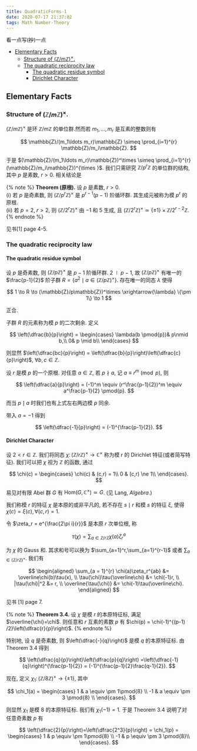 ```yaml
---
title: QuadraticForms-1
date: 2020-07-17 21:37:02
tags: Math Number-Theory
---
```


$\newcommand{\bbZ}{\mathbb{Z}}$

看一点写(~~抄~~)一点


<!-- vim-markdown-toc GFM -->

* [Elementary Facts](#elementary-facts)
    * [Structure of $(\mathbb{Z}/m\mathbb{Z})^{\times}$.](#structure-of-mathbbzmmathbbztimes)
    * [The quadratic reciprocity law](#the-quadratic-reciprocity-law)
        * [The quadratic residue symbol](#the-quadratic-residue-symbol)
        * [Dirichlet Character](#dirichlet-character)

<!-- vim-markdown-toc -->

<!--more-->

## Elementary Facts

### Structure of $(\mathbb{Z}/m\mathbb{Z})^{\times}$.

$(\mathbb{Z}/m\mathbb{Z})^\times$ 是环 $\mathbb{Z}/m\mathbb{Z}$ 的单位群.然而若 $m_1,\ldots ,m_r$ 是互素的整数则有

$$
    \mathbb{Z}/(m_1\ldots m_r)\mathbb{Z} \simeq \prod_{i=1}^{r} \mathbb{Z}/m_i\mathbb{Z}.
$$

于是 $(\mathbb{Z}/(m_1\ldots m_r)\mathbb{Z})^\times \simeq \prod_{i=1}^{r} (\mathbb{Z}/m_i\mathbb{Z})^{\times }$. 我们只需研究 $\mathbb{Z}/p^r\mathbb{Z}$ 的单位群的结构, 其中 $p$ 是素数, $r > 0$. 相关结论是

{% note %}
    **Theorem (原根).** 设 $p$ 是素数, $r > 0$.  
    (i) 若 $p$ 是奇素数, 则 $(\mathbb{Z}/p^r\mathbb{Z})^\times$ 是 $p^{r-1}(p-1)$ 阶循环群. 其生成元被称为模 $p^r$ 的原根.  
    (ii) 若 $p=2$, $r > 2$, 则 $(\mathbb{Z} /2^r\mathbb{Z})^\times$ 由 $-1$ 和 $5$ 生成, 且 $(\mathbb{Z} /2^r\mathbb{Z})^\times \simeq \{\pm 1\} \times \mathbb{Z} / 2^{r-2}\mathbb{Z}$.
{% endnote %}

见书[1] page 4-5.

### The quadratic reciprocity law
#### The quadratic residue symbol

设 $p$ 是奇素数, 则 $(\mathbb{Z}/p\mathbb{Z})^\times$ 是 $p-1$ 阶循环群. $2 \mid p-1$, 故 $(\mathbb{Z}/p\mathbb{Z})^\times$ 有唯一的 $\frac{p-1}{2}$ 阶子群 $R = \{a^2 \mid a\in (\mathbb{Z}/p\mathbb{Z})^\times\}$. 存在唯一的同态 $\lambda$ 使得

$$
    1 \to R \to (\mathbb{Z}/p\mathbb{Z})^\times \xrightarrow{\lambda} \{\pm 1\} \to 1
$$

正合.

子群 $R$ 的元素称为模 $p$ 的二次剩余. 定义

$$
    \left(\dfrac{b}{p}\right) = \begin{cases}
         \lambda(b \pmod{p})& p\nmid b,\\
         0&  p \mid b\\
    \end{cases}
$$

则显然 $\left(\dfrac{bc}{p}\right) = \left(\dfrac{b}{p}\right)\left(\dfrac{c}{p}\right)$, $\forall b,c \in \mathbb{Z}$.

设 $r$ 是模 $p$ 的一个原根. 对任意 $a \in \mathbb{Z}$, 若 $p \nmid a$, 记 $a \equiv r^{m} \pmod{p}$, 则

$$
    \left(\dfrac{a}{p}\right) = (-1)^m \equiv (r^\frac{p-1}{2})^m \equiv a^\frac{p-1}{2} \pmod{p}.
$$

而当 $p \mid a$ 时我们也有上式左右两边模 $p$ 同余.

带入 $a = -1$ 得到

$$
    \left(\dfrac{-1}{p}\right) = (-1)^{\frac{p-1}{2}}.
$$

#### Dirichlet Character

设 $2 <r \in \mathbb{Z}$. 我们将同态 $\chi\colon (\mathbb{Z} /r\mathbb{Z})^\times \to \mathbb{C}^\times$ 称为模 $r$ 的 Dirichlet 特征(或者简写特征). 我们可以把 $\chi$ 视为 $\mathbb{Z}$ 的函数, 通过

$$
    \chi(c) = \begin{cases}
        \chi(c) & (c,r) = 1\\
        0 & (c,r) \ne 1\\
    \end{cases}.
$$

易见对有限 Abel 群 $G$ 有 $\mathrm{Hom}(G,\mathbb{C}^\times) \simeq G$. (见 Lang, *Algebra*.)

我们称模 $r$ 的特征 $\chi$ 是本原的或非平凡的, 若不存在 $s \mid r$ 和模 $s$ 的特征 $\xi$, 使得 $\chi(c) =\xi(c), \forall (c,r)=1$.

令 $\zeta_r = e^{\frac{2\pi i}{r}}$ 是本原 $r$ 次单位根, 称

$$
    \tau(\chi) = \sum_{a \in \mathbb{Z} /r\mathbb{Z}} \chi(a)\zeta_r^a
$$

为 $\chi$ 的 Gauss 和. 其求和号可以换为 $\sum_{a=1}^r,\sum_{a=1}^{r-1}$ 或者 $\sum_{a \in (\mathbb{Z} /r\mathbb{Z})^\times}$. 我们有

$$
    \begin{aligned}
        \sum_{a = 1}^{r} \chi(a)\zeta_r^{ab} &= \overline\chi(b)\tau(x), \\
        \tau(\chi)\tau(\overline\chi) &= \chi(-1)r, \\
        |\tau(\chi)|^2 &= r, \\
        \overline{\tau(\chi)} &= \chi(-1)\tau(\overline\chi).
    \end{aligned}
$$

见书 [1] page 7.

 {% note %}
    **Theorem 3.4.** 设 $\chi$ 是模 $r$ 的本原特征标, 满足 $\overline{\chi}=\chi$. 则任意和 $r$ 互素的素数 $p$ 有 $\chi(p) = \chi(-1)^{(p-1) /2}\left(\dfrac{r}{p}\right)$.
 {% endnote %}

 特别地, 设 $q$ 是奇素数, 则 $\left(\dfrac{-}{q}\right)$ 是模 $q$ 的本原特征标. 由 Theorem 3.4 得到

 $$
    \left(\dfrac{q}{p}\right)\left(\dfrac{p}{q}\right) =\left(\dfrac{-1}{q}\right)^{\frac{p-1}{2}} = (-1)^{\frac{p-1}{2}\frac{q-1}{2}}.
 $$

 现在, 定义 $\chi_1\colon (\mathbb{Z} /8\mathbb{Z})^\times  \to \{\pm 1\}$, 其中

 $$
    \chi_1(a) = \begin{cases}
        1 & a \equiv \pm 1\pmod{8} \\
        -1 & a \equiv \pm 3 \pmod{8} \\
    \end{cases}.
 $$

 则显然 $\chi_1$ 是模 $8$ 的本原特征标. 我们有 $\chi_1(-1) = 1$. 于是 Theorem 3.4 说明了对任意奇素数 $p$ 有

 $$
    \left(\dfrac{2}{p}\right)=\left(\dfrac{2^3}{p}\right) = \chi_1(p) = \begin{cases}
        1 & p \equiv \pm 1\pmod{8} \\
        -1 & p \equiv \pm 3 \pmod{8}\\
    \end{cases}.
 $$

